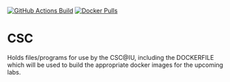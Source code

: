 <a href="https://github.com/jaredstemper/CSC/actions"><img alt="GitHub Actions Build" src="https://github.com/jaredstemper/CSC/workflows/Deploy/badge.svg"></a>
<a href="https://hub.docker.com/r/jaredstemper/csc-lab/ubuntu_practice"><img alt="Docker Pulls" src="https://img.shields.io/docker/pulls/jaredstemper/csc-lab/ubuntu_practice.svg"></a>
# CSC

Holds files/programs for use by the CSC@IU, including the DOCKERFILE which will be used to build the appropriate docker images for the upcoming labs.
